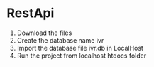# RestApi
1. Download the files
2. Create the database name ivr
3. Import the database file ivr.db in LocalHost
4. Run the project from localhost htdocs folder
